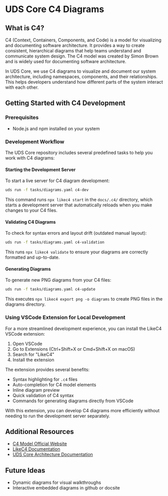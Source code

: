 # UDS Core C4 Diagrams

## What is C4?

C4 (Context, Containers, Components, and Code) is a model for visualizing and documenting software architecture. It provides a way to create consistent, hierarchical diagrams that help teams understand and communicate system design. The C4 model was created by Simon Brown and is widely used for documenting software architecture.

In UDS Core, we use C4 diagrams to visualize and document our system architecture, including namespaces, components, and their relationships. This helps developers understand how different parts of the system interact with each other.

## Getting Started with C4 Development

### Prerequisites

- Node.js and npm installed on your system

### Development Workflow

The UDS Core repository includes several predefined tasks to help you work with C4 diagrams:

#### Starting the Development Server

To start a live server for C4 diagram development:

```bash
uds run -f tasks/diagrams.yaml c4-dev
```

This command runs `npx likec4 start` in the `docs/.c4/` directory, which starts a development server that automatically reloads when you make changes to your C4 files.

#### Validating C4 Diagrams

To check for syntax errors and layout drift (outdated manual layout):

```bash
uds run -f tasks/diagrams.yaml c4-validation
```

This runs `npx likec4 validate` to ensure your diagrams are correctly formatted and up-to-date.

#### Generating Diagrams

To generate new PNG diagrams from your C4 files:

```bash
uds run -f tasks/diagrams.yaml c4-update
```

This executes `npx likec4 export png -o diagrams` to create PNG files in the diagrams directory.

### Using VSCode Extension for Local Development

For a more streamlined development experience, you can install the LikeC4 VSCode extension:

1. Open VSCode
2. Go to Extensions (Ctrl+Shift+X or Cmd+Shift+X on macOS)
3. Search for "LikeC4"
4. Install the extension

The extension provides several benefits:

- Syntax highlighting for `.c4` files
- Auto-completion for C4 model elements
- Inline diagram preview
- Quick validation of C4 syntax
- Commands for generating diagrams directly from VSCode

With this extension, you can develop C4 diagrams more efficiently without needing to run the development server separately.

## Additional Resources

- [C4 Model Official Website](https://c4model.com/)
- [LikeC4 Documentation](https://likec4.dev/)
- [UDS Core Architecture Documentation](https://docs.uds.dev/)

## Future Ideas
- Dynamic diagrams for visual walkthroughs
- Interactive embedded diagrams in github or docsite
